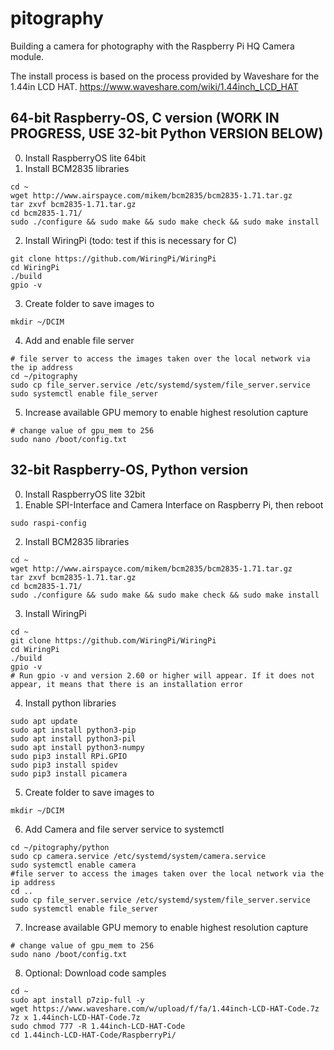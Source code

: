 # pitography
Building a camera for photography with the Raspberry Pi HQ Camera module.

The install process is based on the process provided by Waveshare for the 1.44in LCD HAT. https://www.waveshare.com/wiki/1.44inch_LCD_HAT

## 64-bit Raspberry-OS, C version **(WORK IN PROGRESS, USE 32-bit Python VERSION BELOW)**

0. Install RaspberryOS lite 64bit
1. Install BCM2835 libraries
```
cd ~
wget http://www.airspayce.com/mikem/bcm2835/bcm2835-1.71.tar.gz
tar zxvf bcm2835-1.71.tar.gz
cd bcm2835-1.71/
sudo ./configure && sudo make && sudo make check && sudo make install
```
2. Install WiringPi (todo: test if this is necessary for C)
```
git clone https://github.com/WiringPi/WiringPi
cd WiringPi
./build
gpio -v
```
3. Create folder to save images to
```
mkdir ~/DCIM
```
4. Add and enable file server
```
# file server to access the images taken over the local network via the ip address
cd ~/pitography
sudo cp file_server.service /etc/systemd/system/file_server.service
sudo systemctl enable file_server
```
5. Increase available GPU memory to enable highest resolution capture
```
# change value of gpu_mem to 256
sudo nano /boot/config.txt
```

## 32-bit Raspberry-OS, Python version

0. Install RaspberryOS lite 32bit
1. Enable SPI-Interface and Camera Interface on Raspberry Pi, then reboot
```
sudo raspi-config
```
2. Install BCM2835 libraries
```
cd ~
wget http://www.airspayce.com/mikem/bcm2835/bcm2835-1.71.tar.gz
tar zxvf bcm2835-1.71.tar.gz
cd bcm2835-1.71/
sudo ./configure && sudo make && sudo make check && sudo make install
```
3. Install WiringPi
```
cd ~
git clone https://github.com/WiringPi/WiringPi
cd WiringPi
./build
gpio -v
# Run gpio -v and version 2.60 or higher will appear. If it does not appear, it means that there is an installation error
```
4. Install python libraries
```
sudo apt update
sudo apt install python3-pip
sudo apt install python3-pil
sudo apt install python3-numpy
sudo pip3 install RPi.GPIO
sudo pip3 install spidev
sudo pip3 install picamera
```
5. Create folder to save images to
```
mkdir ~/DCIM
```
6. Add Camera and file server service to systemctl
```
cd ~/pitography/python
sudo cp camera.service /etc/systemd/system/camera.service
sudo systemctl enable camera
#file server to access the images taken over the local network via the ip address
cd ..
sudo cp file_server.service /etc/systemd/system/file_server.service
sudo systemctl enable file_server
```
7. Increase available GPU memory to enable highest resolution capture
```
# change value of gpu_mem to 256
sudo nano /boot/config.txt
```
8. Optional: Download code samples
```
cd ~
sudo apt install p7zip-full -y
wget https://www.waveshare.com/w/upload/f/fa/1.44inch-LCD-HAT-Code.7z
7z x 1.44inch-LCD-HAT-Code.7z
sudo chmod 777 -R 1.44inch-LCD-HAT-Code
cd 1.44inch-LCD-HAT-Code/RaspberryPi/
```
